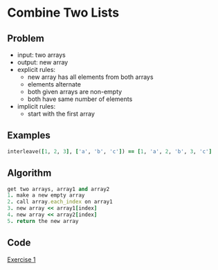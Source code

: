 # Combine Two Lists

## Problem

- input: two arrays
- output: new array
- explicit rules:
  - new array has all elements from both arrays
  - elements alternate
  - both given arrays are non-empty
  - both have same number of elements
- implicit rules:
  - start with the first array

## Examples

```ruby
interleave([1, 2, 3], ['a', 'b', 'c']) == [1, 'a', 2, 'b', 3, 'c']
```

## Algorithm
```ruby
get two arrays, array1 and array2
1. make a new empty array
2. call array.each_index on array1
3. new array << array1[index]
4. new array << array2[index]
5. return the new array
```
## Code

[Exercise 1](/exercise_1.rb)